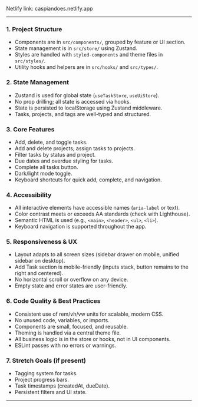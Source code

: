 Netlify link: caspiandoes.netlify.app

---

### 1. **Project Structure**

- Components are in `src/components/`, grouped by feature or UI section.
- State management is in `src/store/` using Zustand.
- Styles are handled with `styled-components` and theme files in `src/styles/`.
- Utility hooks and helpers are in `src/hooks/` and `src/types/`.

### 2. **State Management**

- Zustand is used for global state (`useTaskStore`, `useUiStore`).
- No prop drilling; all state is accessed via hooks.
- State is persisted to localStorage using Zustand middleware.
- Tasks, projects, and tags are well-typed and structured.

### 3. **Core Features**

- Add, delete, and toggle tasks.
- Add and delete projects; assign tasks to projects.
- Filter tasks by status and project.
- Due dates and overdue styling for tasks.
- Complete all tasks button.
- Dark/light mode toggle.
- Keyboard shortcuts for quick add, complete, and navigation.

### 4. **Accessibility**

- All interactive elements have accessible names (`aria-label` or text).
- Color contrast meets or exceeds AA standards (check with Lighthouse).
- Semantic HTML is used (e.g., `<main>`, `<header>`, `<ul>`, `<li>`).
- Keyboard navigation is supported throughout the app.

### 5. **Responsiveness & UX**

- Layout adapts to all screen sizes (sidebar drawer on mobile, unified sidebar on desktop).
- Add Task section is mobile-friendly (inputs stack, button remains to the right and centered).
- No horizontal scroll or overflow on any device.
- Empty state and error states are user-friendly.

### 6. **Code Quality & Best Practices**

- Consistent use of rem/vh/vw units for scalable, modern CSS.
- No unused code, variables, or imports.
- Components are small, focused, and reusable.
- Theming is handled via a central theme file.
- All business logic is in the store or hooks, not in UI components.
- ESLint passes with no errors or warnings.

### 7. **Stretch Goals (if present)**

- Tagging system for tasks.
- Project progress bars.
- Task timestamps (createdAt, dueDate).
- Persistent filters and UI state.

---
